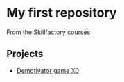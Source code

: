 # My first repository
From the [Skillfactory courses](https://skillfactory.ru)

## Projects

* [Demotivator game X0](https://github.com/MapleBloom/First-projects/tree/main/demotivator_game_X0)
